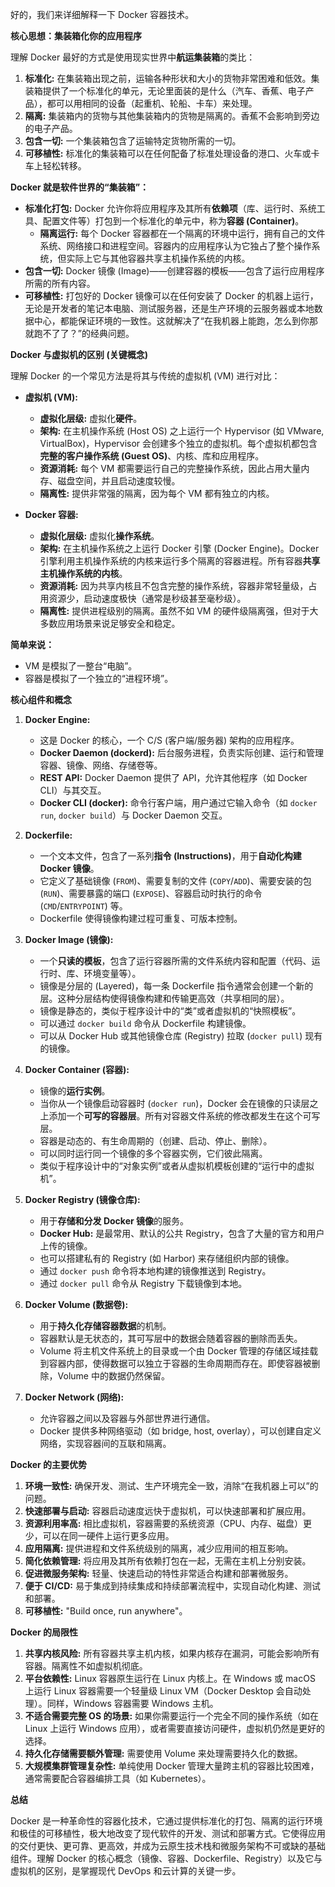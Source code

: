 好的，我们来详细解释一下 Docker 容器技术。

**核心思想：集装箱化你的应用程序**

理解 Docker 最好的方式是使用现实世界中**航运集装箱**的类比：

1.  **标准化:** 在集装箱出现之前，运输各种形状和大小的货物非常困难和低效。集装箱提供了一个标准化的单元，无论里面装的是什么（汽车、香蕉、电子产品），都可以用相同的设备（起重机、轮船、卡车）来处理。
2.  **隔离:** 集装箱内的货物与其他集装箱内的货物是隔离的。香蕉不会影响到旁边的电子产品。
3.  **包含一切:** 一个集装箱包含了运输特定货物所需的一切。
4.  **可移植性:** 标准化的集装箱可以在任何配备了标准处理设备的港口、火车或卡车上轻松转移。

**Docker 就是软件世界的“集装箱”：**

*   **标准化打包:** Docker 允许你将应用程序及其所有**依赖项**（库、运行时、系统工具、配置文件等）打包到一个标准化的单元中，称为**容器 (Container)**。
	*   **隔离运行:** 每个 Docker 容器都在一个隔离的环境中运行，拥有自己的文件系统、网络接口和进程空间。容器内的应用程序认为它独占了整个操作系统，但实际上它与其他容器共享主机操作系统的内核。
*   **包含一切:** Docker 镜像 (Image)——创建容器的模板——包含了运行应用程序所需的所有内容。
*   **可移植性:** 打包好的 Docker 镜像可以在任何安装了 Docker 的机器上运行，无论是开发者的笔记本电脑、测试服务器，还是生产环境的云服务器或本地数据中心，都能保证环境的一致性。这就解决了“在我机器上能跑，怎么到你那就跑不了了？”的经典问题。

**Docker 与虚拟机的区别 (关键概念)**

理解 Docker 的一个常见方法是将其与传统的虚拟机 (VM) 进行对比：

*   **虚拟机 (VM):**
    *   **虚拟化层级:** 虚拟化**硬件**。
    *   **架构:** 在主机操作系统 (Host OS) 之上运行一个 Hypervisor (如 VMware, VirtualBox)，Hypervisor 会创建多个独立的虚拟机。每个虚拟机都包含**完整的客户操作系统 (Guest OS)**、内核、库和应用程序。
    *   **资源消耗:** 每个 VM 都需要运行自己的完整操作系统，因此占用大量内存、磁盘空间，并且启动速度较慢。
    *   **隔离性:** 提供非常强的隔离，因为每个 VM 都有独立的内核。

*   **Docker 容器:**
    *   **虚拟化层级:** 虚拟化**操作系统**。
    *   **架构:** 在主机操作系统之上运行 Docker 引擎 (Docker Engine)。Docker 引擎利用主机操作系统的内核来运行多个隔离的容器进程。所有容器**共享主机操作系统的内核**。
    *   **资源消耗:** 因为共享内核且不包含完整的操作系统，容器非常轻量级，占用资源少，启动速度极快（通常是秒级甚至毫秒级）。
    *   **隔离性:** 提供进程级别的隔离。虽然不如 VM 的硬件级隔离强，但对于大多数应用场景来说足够安全和稳定。

**简单来说：**

*   VM 是模拟了一整台“电脑”。
*   容器是模拟了一个独立的“进程环境”。

**核心组件和概念**

1.  **Docker Engine:**
    *   这是 Docker 的核心，一个 C/S (客户端/服务器) 架构的应用程序。
    *   **Docker Daemon (dockerd):** 后台服务进程，负责实际创建、运行和管理容器、镜像、网络、存储卷等。
    *   **REST API:** Docker Daemon 提供了 API，允许其他程序（如 Docker CLI）与其交互。
    *   **Docker CLI (docker):** 命令行客户端，用户通过它输入命令（如 `docker run`, `docker build`）与 Docker Daemon 交互。

2.  **Dockerfile:**
    *   一个文本文件，包含了一系列**指令 (Instructions)**，用于**自动化构建 Docker 镜像**。
    *   它定义了基础镜像 (`FROM`)、需要复制的文件 (`COPY`/`ADD`)、需要安装的包 (`RUN`)、需要暴露的端口 (`EXPOSE`)、容器启动时执行的命令 (`CMD`/`ENTRYPOINT`) 等。
    *   Dockerfile 使得镜像构建过程可重复、可版本控制。

3.  **Docker Image (镜像):**
    *   一个**只读的模板**，包含了运行容器所需的文件系统内容和配置（代码、运行时、库、环境变量等）。
    *   镜像是分层的 (Layered)，每一条 Dockerfile 指令通常会创建一个新的层。这种分层结构使得镜像构建和传输更高效（共享相同的层）。
    *   镜像是静态的，类似于程序设计中的“类”或者虚拟机的“快照模板”。
    *   可以通过 `docker build` 命令从 Dockerfile 构建镜像。
    *   可以从 Docker Hub 或其他镜像仓库 (Registry) 拉取 (`docker pull`) 现有的镜像。

4.  **Docker Container (容器):**
    *   镜像的**运行实例**。
    *   当你从一个镜像启动容器时 (`docker run`)，Docker 会在镜像的只读层之上添加一个**可写的容器层**。所有对容器文件系统的修改都发生在这个可写层。
    *   容器是动态的、有生命周期的（创建、启动、停止、删除）。
    *   可以同时运行同一个镜像的多个容器实例，它们彼此隔离。
    *   类似于程序设计中的“对象实例”或者从虚拟机模板创建的“运行中的虚拟机”。

5.  **Docker Registry (镜像仓库):**
    *   用于**存储和分发 Docker 镜像**的服务。
    *   **Docker Hub:** 是最常用、默认的公共 Registry，包含了大量的官方和用户上传的镜像。
    *   也可以搭建私有的 Registry (如 Harbor) 来存储组织内部的镜像。
    *   通过 `docker push` 命令将本地构建的镜像推送到 Registry。
    *   通过 `docker pull` 命令从 Registry 下载镜像到本地。

6.  **Docker Volume (数据卷):**
    *   用于**持久化存储容器数据**的机制。
    *   容器默认是无状态的，其可写层中的数据会随着容器的删除而丢失。
    *   Volume 将主机文件系统上的目录或一个由 Docker 管理的存储区域挂载到容器内部，使得数据可以独立于容器的生命周期而存在。即使容器被删除，Volume 中的数据仍然保留。

7.  **Docker Network (网络):**
    *   允许容器之间以及容器与外部世界进行通信。
    *   Docker 提供多种网络驱动（如 bridge, host, overlay），可以创建自定义网络，实现容器间的互联和隔离。

**Docker 的主要优势**

1.  **环境一致性:** 确保开发、测试、生产环境完全一致，消除“在我机器上可以”的问题。
2.  **快速部署与启动:** 容器启动速度远快于虚拟机，可以快速部署和扩展应用。
3.  **资源利用率高:** 相比虚拟机，容器需要的系统资源（CPU、内存、磁盘）更少，可以在同一硬件上运行更多应用。
4.  **应用隔离:** 提供进程和文件系统级别的隔离，减少应用间的相互影响。
5.  **简化依赖管理:** 将应用及其所有依赖打包在一起，无需在主机上分别安装。
6.  **促进微服务架构:** 轻量、快速启动的特性非常适合构建和部署微服务。
7.  **便于 CI/CD:** 易于集成到持续集成和持续部署流程中，实现自动化构建、测试和部署。
8.  **可移植性:** "Build once, run anywhere"。

**Docker 的局限性**

1.  **共享内核风险:** 所有容器共享主机内核，如果内核存在漏洞，可能会影响所有容器。隔离性不如虚拟机彻底。
2.  **平台依赖性:** Linux 容器原生运行在 Linux 内核上。在 Windows 或 macOS 上运行 Linux 容器需要一个轻量级 Linux VM（Docker Desktop 会自动处理）。同样，Windows 容器需要 Windows 主机。
3.  **不适合需要完整 OS 的场景:** 如果你需要运行一个完全不同的操作系统（如在 Linux 上运行 Windows 应用），或者需要直接访问硬件，虚拟机仍然是更好的选择。
4.  **持久化存储需要额外管理:** 需要使用 Volume 来处理需要持久化的数据。
5.  **大规模集群管理复杂性:** 单纯使用 Docker 管理大量跨主机的容器比较困难，通常需要配合容器编排工具（如 Kubernetes）。

**总结**

Docker 是一种革命性的容器化技术，它通过提供标准化的打包、隔离的运行环境和极佳的可移植性，极大地改变了现代软件的开发、测试和部署方式。它使得应用的交付更快、更可靠、更高效，并成为云原生技术栈和微服务架构不可或缺的基础组件。理解 Docker 的核心概念（镜像、容器、Dockerfile、Registry）以及它与虚拟机的区别，是掌握现代 DevOps 和云计算的关键一步。